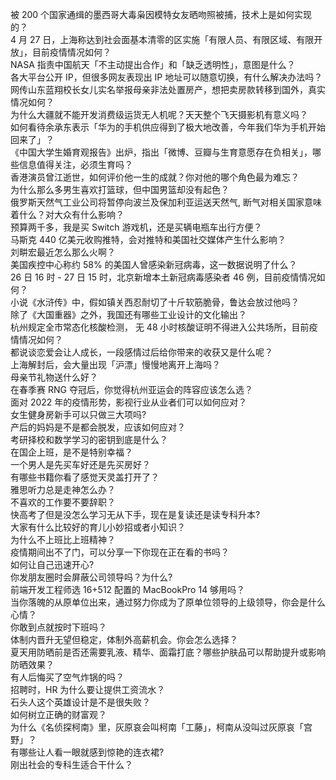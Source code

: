 被 200 个国家通缉的墨西哥大毒枭因模特女友晒吻照被捕，技术上是如何实现的？  
4 月 27 日，上海称达到社会面基本清零的区实施「有限人员、有限区域、有限开放」，目前疫情情况如何？  
NASA 指责中国航天「不主动提出合作」和「缺乏透明性」，意图是什么？  
各大平台公开 IP，但很多网友表现出 IP 地址可以随意切换，有什么解决办法吗？  
网传山东蓝翔校长女儿实名举报母亲非法处置房产，想把卖房款转移到国外，真实情况如何？  
为什么大疆就不能开发消费级运货无人机呢？天天整个飞天摄影机有意义吗？  
如何看待余承东表示「华为的手机供应得到了极大地改善，今年我们华为手机开始回来了」？  
《中国大学生婚育观报告》出炉，指出「微博、豆瓣与生育意愿存在负相关」，哪些信息值得关注，必须生育吗？  
香港演员曾江逝世，如何评价他一生的成就？你对他的哪个角色最为难忘？  
为什么那么多男生喜欢打篮球，但中国男篮却没有起色？  
俄罗斯天然气工业公司将暂停向波兰及保加利亚运送天然气, 断气对相关国家意味着什么？对大众有什么影响？  
预算两千多，我是买 Switch 游戏机，还是买辆电瓶车出行方便？  
马斯克 440 亿美元收购推特，会对推特和美国社交媒体产生什么影响？  
刘畊宏最近怎么那么火啊？  
美国疾控中心称约 58% 的美国人曾感染新冠病毒，这一数据说明了什么？  
26 日 16 时 - 27 日 15 时，北京新增本土新冠病毒感染者 46 例，目前疫情情况如何？  
小说《水浒传》中，假如镇关西忍耐切了十斤软筋脆骨，鲁达会放过他吗？  
除了《大国重器》之外，我国还有哪些工业设计的文化输出？  
杭州规定全市常态化核酸检测， 无 48 小时核酸证明不得进入公共场所，目前疫情情况如何？  
都说谈恋爱会让人成长，一段感情过后给你带来的收获又是什么呢？  
上海解封后，会大量出现「沪漂」慢慢地离开上海吗？  
母亲节礼物送什么好？  
在春季赛 RNG 夺冠后，你觉得杭州亚运会的阵容应该怎么选？  
面对 2022 年的疫情形势，影视行业从业者们可以如何应对？  
女生健身房新手可以只做三大项吗?  
产后的妈妈是不是都会脱发，应该如何应对？  
考研择校和数学学习的密钥到底是什么？  
在国企上班，是不是特别幸福？  
一个男人是先买车好还是先买房好？  
有哪些书籍你看了感觉天灵盖打开了？  
雅思听力总是走神怎么办？  
不喜欢的工作要不要辞职？  
快高考了但是没怎么学习无从下手，现在是复读还是读专科升本?  
大家有什么比较好的育儿小妙招或者小知识？  
为什么不上班比上班精神？  
疫情期间出不了门，可以分享一下你现在正在看的书吗？  
如何让自己迅速开心?  
你发朋友圈时会屏蔽公司领导吗？为什么?  
前端开发工程师选 16+512 配置的 MacBookPro 14 够用吗？  
当你落魄的从原单位出来，通过努力你成为了原单位领导的上级领导，你会是什么心情？  
你敢到点就按时下班吗？  
体制内晋升无望但稳定，体制外高薪机会。你会怎么选择？  
夏天用防晒前是否还需要乳液、精华、面霜打底？哪些护肤品可以帮助提升或影响防晒效果？  
有人后悔买了空气炸锅的吗？  
招聘时，HR 为什么要让提供工资流水？  
石头人这个英雄设计是不是很失败？  
如何树立正确的财富观？  
为什么《名侦探柯南》里，灰原哀会叫柯南「工藤」，柯南从没叫过灰原哀「宫野」？  
有哪些让人看一眼就感到惊艳的连衣裙?  
刚出社会的专科生适合干什么？  
